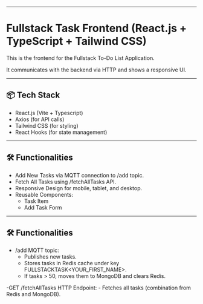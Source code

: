 
---


# Fullstack Task Frontend (React.js + TypeScript + Tailwind CSS)

This is the frontend for the Fullstack To-Do List Application.

It communicates with the backend via HTTP and shows a responsive UI.

---

## 📦 Tech Stack

- React.js (Vite + Typescript)
- Axios (for API calls)
- Tailwind CSS (for styling)
- React Hooks (for state management)

----

## 🛠 Functionalities
- Add New Tasks via MQTT connection to /add topic.
- Fetch All Tasks using /fetchAllTasks API.
- Responsive Design for mobile, tablet, and desktop.
- Reusable Components:
    - Task Item
    - Add Task Form

----

## 🛠 Functionalities

- /add MQTT topic:
    - Publishes new tasks.
    - Stores tasks in Redis cache under key FULLSTACKTASK<YOUR_FIRST_NAME>.
    - If tasks > 50, moves them to MongoDB and clears Redis.

-GET /fetchAllTasks HTTP Endpoint:
    - Fetches all tasks (combination from Redis and MongoDB).